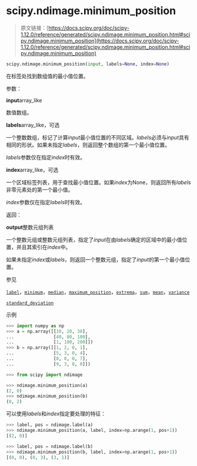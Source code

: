 # scipy.ndimage.minimum_position

> 原文链接：[https://docs.scipy.org/doc/scipy-1.12.0/reference/generated/scipy.ndimage.minimum_position.html#scipy.ndimage.minimum_position](https://docs.scipy.org/doc/scipy-1.12.0/reference/generated/scipy.ndimage.minimum_position.html#scipy.ndimage.minimum_position)

```py
scipy.ndimage.minimum_position(input, labels=None, index=None)
```

在标签处找到数组值的最小值位置。

参数：

**input**array_like

数值数组。

**labels**array_like，可选

一个整数数组，标记了计算*input*最小值位置的不同区域。*labels*必须与*input*具有相同的形状。如果未指定*labels*，则返回整个数组的第一个最小值位置。

*labels*参数仅在指定*index*时有效。

**index**array_like，可选

一个区域标签列表，用于查找最小值位置。如果*index*为None，则返回所有*labels*非零元素处的第一个最小值。

*index*参数仅在指定*labels*时有效。

返回：

**output**整数元组列表

一个整数元组或整数元组列表，指定了*input*在由*labels*确定的区域中的最小值位置，并且其索引在*index*中。

如果未指定*index*或*labels*，则返回一个整数元组，指定了*input*的第一个最小值位置。

参见

[`label`](scipy.ndimage.label.html#scipy.ndimage.label "scipy.ndimage.label")，[`minimum`](scipy.ndimage.minimum.html#scipy.ndimage.minimum "scipy.ndimage.minimum")，[`median`](scipy.ndimage.median.html#scipy.ndimage.median "scipy.ndimage.median")，[`maximum_position`](scipy.ndimage.maximum_position.html#scipy.ndimage.maximum_position "scipy.ndimage.maximum_position")，[`extrema`](scipy.ndimage.extrema.html#scipy.ndimage.extrema "scipy.ndimage.extrema")，[`sum`](https://docs.python.org/3/library/functions.html#sum "（在Python v3.12中）")，[`mean`](scipy.ndimage.mean.html#scipy.ndimage.mean "scipy.ndimage.mean")，[`variance`](scipy.ndimage.variance.html#scipy.ndimage.variance "scipy.ndimage.variance")

[`standard_deviation`](scipy.ndimage.standard_deviation.html#scipy.ndimage.standard_deviation "scipy.ndimage.standard_deviation")

示例

```py
>>> import numpy as np
>>> a = np.array([[10, 20, 30],
...               [40, 80, 100],
...               [1, 100, 200]])
>>> b = np.array([[1, 2, 0, 1],
...               [5, 3, 0, 4],
...               [0, 0, 0, 7],
...               [9, 3, 0, 0]]) 
```

```py
>>> from scipy import ndimage 
```

```py
>>> ndimage.minimum_position(a)
(2, 0)
>>> ndimage.minimum_position(b)
(0, 2) 
```

可以使用*labels*和*index*指定要处理的特征：

```py
>>> label, pos = ndimage.label(a)
>>> ndimage.minimum_position(a, label, index=np.arange(1, pos+1))
[(2, 0)] 
```

```py
>>> label, pos = ndimage.label(b)
>>> ndimage.minimum_position(b, label, index=np.arange(1, pos+1))
[(0, 0), (0, 3), (3, 1)] 
```
